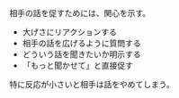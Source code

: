 相手の話を促すためには、関心を示す。

- 大げさにリアクションする
- 相手の話を広げるように質問する
- どういう話を聞きたいか明示する
- 「もっと聞かせて」と直接促す

特に反応が小さいと相手は話をやめてしまう。

